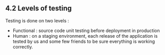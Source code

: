 ## 4.2 Levels of testing

Testing is done on two levels :
 - Functional : source code unit testing before deployment in production
 - Human : on a staging environment, each release of the application is tested
  by us and some few friends to be sure everything is working correctly.
